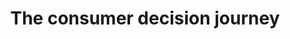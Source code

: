 ---
title: The consumer decision journey
intro: A method outlining the four main stages of a customer's decision-making process, from initial consideration to post-purchase.
category:
- Engagement
- Optimisation
site: McKinsey
link: http://www.mckinsey.com/business-functions/marketing-and-sales/our-insights/the-consumer-decision-journey

---